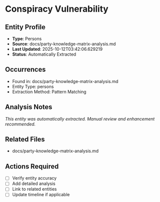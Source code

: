 # Conspiracy Vulnerability

## Entity Profile
- **Type**: Persons
- **Source**: docs/party-knowledge-matrix-analysis.md
- **Last Updated**: 2025-10-12T03:42:06.629219
- **Status**: Automatically Extracted

## Occurrences
- Found in: docs/party-knowledge-matrix-analysis.md
- Entity Type: persons
- Extraction Method: Pattern Matching

## Analysis Notes
*This entity was automatically extracted. Manual review and enhancement recommended.*

## Related Files
- docs/party-knowledge-matrix-analysis.md

## Actions Required
- [ ] Verify entity accuracy
- [ ] Add detailed analysis
- [ ] Link to related entities
- [ ] Update timeline if applicable
